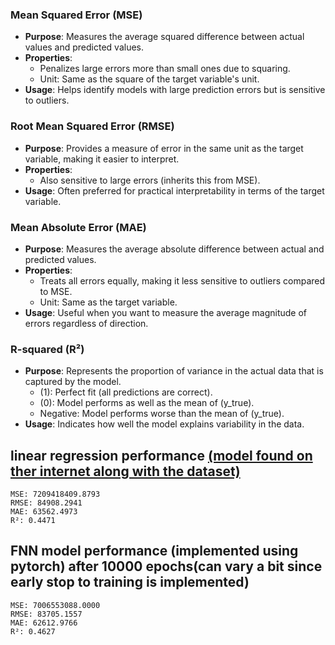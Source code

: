 
###  **Mean Squared Error (MSE)**
   - **Purpose**: Measures the average squared difference between actual values  and predicted values.
   - **Properties**:
     - Penalizes large errors more than small ones due to squaring.
     - Unit: Same as the square of the target variable's unit.
   - **Usage**: Helps identify models with large prediction errors but is sensitive to outliers.

###  **Root Mean Squared Error (RMSE)**
   - **Purpose**: Provides a measure of error in the same unit as the target variable, making it easier to interpret.
   - **Properties**:
     - Also sensitive to large errors (inherits this from MSE).
   - **Usage**: Often preferred for practical interpretability in terms of the target variable.


###  **Mean Absolute Error (MAE)**
   - **Purpose**: Measures the average absolute difference between actual and predicted values.
   - **Properties**:
     - Treats all errors equally, making it less sensitive to outliers compared to MSE.
     - Unit: Same as the target variable.
   - **Usage**: Useful when you want to measure the average magnitude of errors regardless of direction.


###  **R-squared (R²)**
   - **Purpose**: Represents the proportion of variance in the actual data that is captured by the model.
       - \(1\): Perfect fit (all predictions are correct).
       - \(0\): Model performs as well as the mean of \(y_true\).
       - Negative: Model performs worse than the mean of \(y_true\).
   - **Usage**: Indicates how well the model explains variability in the data.





## linear regression performance [(model found on ther internet along with the dataset)](https://www.kaggle.com/datasets/alokevil/housing/data)
    MSE: 7209418409.8793 
    RMSE: 84908.2941 
    MAE: 63562.4973 
    R²: 0.4471



## FNN model performance  (implemented using pytorch) after 10000 epochs(can vary a bit since early stop to training is implemented)
    MSE: 7006553088.0000 
    RMSE: 83705.1557 
    MAE: 62612.9766 
    R²: 0.4627